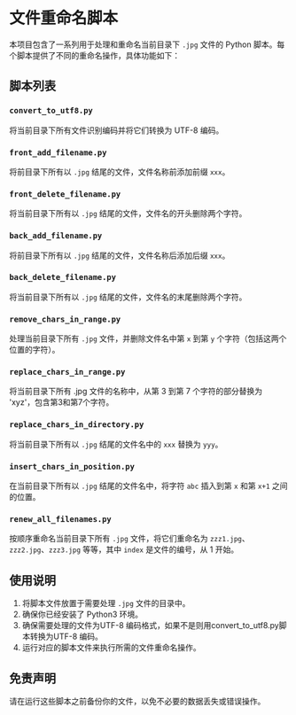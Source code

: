 
# 文件重命名脚本

本项目包含了一系列用于处理和重命名当前目录下 `.jpg` 文件的 Python 脚本。每个脚本提供了不同的重命名操作，具体功能如下：

## 脚本列表

### `convert_to_utf8.py`
将当前目录下所有文件识别编码并将它们转换为 UTF-8 编码。

### `front_add_filename.py`
将前目录下所有以 `.jpg` 结尾的文件，文件名称前添加前缀 `xxx`。

### `front_delete_filename.py`
将当前目录下所有以 `.jpg` 结尾的文件，文件名的开头删除两个字符。

### `back_add_filename.py`
将前目录下所有以 `.jpg` 结尾的文件，文件名称后添加后缀 `xxx`。

### `back_delete_filename.py`
将当前目录下所有以 `.jpg` 结尾的文件，文件名的末尾删除两个字符。

### `remove_chars_in_range.py`
处理当前目录下所有 `.jpg` 文件，并删除文件名中第 `x` 到第 `y` 个字符（包括这两个位置的字符）。

### `replace_chars_in_range.py`
将当前目录下所有 .jpg 文件的名称中，从第 3 到第 7 个字符的部分替换为 'xyz'，包含第3和第7个字符。

### `replace_chars_in_directory.py`
将当前目录下所有以 `.jpg` 结尾的文件名中的 `xxx` 替换为 `yyy`。

### `insert_chars_in_position.py`
在当前目录下所有以 `.jpg` 结尾的文件名中，将字符 `abc` 插入到第 `x` 和第 `x+1` 之间的位置。

### `renew_all_filenames.py`
按顺序重命名当前目录下所有 `.jpg` 文件，将它们重命名为 `zzz1.jpg`、`zzz2.jpg`、`zzz3.jpg` 等等，其中 `index` 是文件的编号，从 1 开始。

## 使用说明

1. 将脚本文件放置于需要处理 `.jpg` 文件的目录中。
2. 确保你已经安装了 Python3 环境。
3. 确保需要处理的文件为UTF-8 编码格式，如果不是则用convert_to_utf8.py脚本转换为UTF-8 编码。
4. 运行对应的脚本文件来执行所需的文件重命名操作。

## 免责声明

请在运行这些脚本之前备份你的文件，以免不必要的数据丢失或错误操作。


